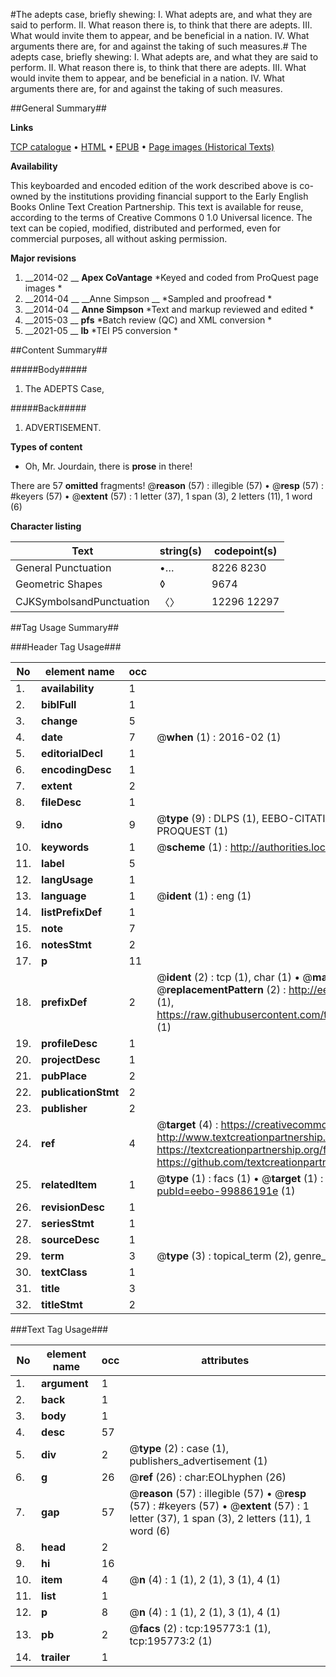 #The adepts case, briefly shewing: I. What adepts are, and what they are said to perform. II. What reason there is, to think that there are adepts. III. What would invite them to appear, and be beneficial in a nation. IV. What arguments there are, for and against the taking of such measures.#
The adepts case, briefly shewing: I. What adepts are, and what they are said to perform. II. What reason there is, to think that there are adepts. III. What would invite them to appear, and be beneficial in a nation. IV. What arguments there are, for and against the taking of such measures.

##General Summary##

**Links**

[TCP catalogue](http://www.ota.ox.ac.uk/tcp/)  • 
[HTML](http://tei.it.ox.ac.uk/tcp/Texts-HTML/free/B16/B16685.html)  • 
[EPUB](http://tei.it.ox.ac.uk/tcp/Texts-EPUB/free/B16/B16685.epub) • 
[Page images (Historical Texts)](https://historicaltexts.jisc.ac.uk/eebo-99886191_195773e)

**Availability**

This keyboarded and encoded edition of the work described above is co-owned by the
    institutions providing financial support to the Early English Books Online Text Creation
    Partnership. This text is available for reuse, according to the terms of  Creative Commons 0 1.0 Universal
    licence. The text can be copied, modified, distributed and performed, even for commercial
    purposes, all without asking permission.

**Major revisions**

1. __2014-02 __ __Apex CoVantage__ *Keyed and coded from ProQuest page images *
1. __2014-04 __ __Anne Simpson __ *Sampled and proofread *
1. __2014-04 __ __Anne Simpson__ *Text and markup reviewed and edited *
1. __2015-03 __ __pfs__ *Batch review (QC) and XML conversion *
1. __2021-05 __ __lb__ *TEI P5 conversion *

##Content Summary##

#####Body#####

1. The ADEPTS Case,

#####Back#####

1. ADVERTISEMENT.

**Types of content**

  * Oh, Mr. Jourdain, there is **prose** in there!

There are 57 **omitted** fragments! 
 @__reason__ (57) : illegible (57)  •  @__resp__ (57) : #keyers (57)  •  @__extent__ (57) : 1 letter (37), 1 span (3), 2 letters (11), 1 word (6)

**Character listing**


|Text|string(s)|codepoint(s)|
|---|---|---|
|General Punctuation|•…|8226 8230|
|Geometric Shapes|◊|9674|
|CJKSymbolsandPunctuation|〈〉|12296 12297|

##Tag Usage Summary##

###Header Tag Usage###

|No|element name|occ|attributes|
|---|---|---|---|
|1.|__availability__|1||
|2.|__biblFull__|1||
|3.|__change__|5||
|4.|__date__|7| @__when__ (1) : 2016-02 (1)|
|5.|__editorialDecl__|1||
|6.|__encodingDesc__|1||
|7.|__extent__|2||
|8.|__fileDesc__|1||
|9.|__idno__|9| @__type__ (9) : DLPS (1), EEBO-CITATION (1), VID (1), EEBO-PROQUEST (1), STC (4), PROQUEST (1)|
|10.|__keywords__|1| @__scheme__ (1) : http://authorities.loc.gov/ (1)|
|11.|__label__|5||
|12.|__langUsage__|1||
|13.|__language__|1| @__ident__ (1) : eng (1)|
|14.|__listPrefixDef__|1||
|15.|__note__|7||
|16.|__notesStmt__|2||
|17.|__p__|11||
|18.|__prefixDef__|2| @__ident__ (2) : tcp (1), char (1)  •  @__matchPattern__ (2) : ([0-9\-]+):([0-9IVX]+) (1), (.+) (1)  •  @__replacementPattern__ (2) : http://eebo.chadwyck.com/downloadtiff?vid=$1&page=$2 (1), https://raw.githubusercontent.com/textcreationpartnership/Texts/master/tcpchars.xml#$1 (1)|
|19.|__profileDesc__|1||
|20.|__projectDesc__|1||
|21.|__pubPlace__|2||
|22.|__publicationStmt__|2||
|23.|__publisher__|2||
|24.|__ref__|4| @__target__ (4) : https://creativecommons.org/publicdomain/zero/1.0/ (1), http://www.textcreationpartnership.org/docs/. (1), https://textcreationpartnership.org/faq/#faq05 (1), https://github.com/textcreationpartnership (1)|
|25.|__relatedItem__|1| @__type__ (1) : facs (1)  •  @__target__ (1) : https://data.historicaltexts.jisc.ac.uk/view?pubId=eebo-99886191e (1)|
|26.|__revisionDesc__|1||
|27.|__seriesStmt__|1||
|28.|__sourceDesc__|1||
|29.|__term__|3| @__type__ (3) : topical_term (2), genre_form (1)|
|30.|__textClass__|1||
|31.|__title__|3||
|32.|__titleStmt__|2||


###Text Tag Usage###

|No|element name|occ|attributes|
|---|---|---|---|
|1.|__argument__|1||
|2.|__back__|1||
|3.|__body__|1||
|4.|__desc__|57||
|5.|__div__|2| @__type__ (2) : case (1), publishers_advertisement (1)|
|6.|__g__|26| @__ref__ (26) : char:EOLhyphen (26)|
|7.|__gap__|57| @__reason__ (57) : illegible (57)  •  @__resp__ (57) : #keyers (57)  •  @__extent__ (57) : 1 letter (37), 1 span (3), 2 letters (11), 1 word (6)|
|8.|__head__|2||
|9.|__hi__|16||
|10.|__item__|4| @__n__ (4) : 1 (1), 2 (1), 3 (1), 4 (1)|
|11.|__list__|1||
|12.|__p__|8| @__n__ (4) : 1 (1), 2 (1), 3 (1), 4 (1)|
|13.|__pb__|2| @__facs__ (2) : tcp:195773:1 (1), tcp:195773:2 (1)|
|14.|__trailer__|1||
